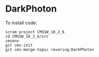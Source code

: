 # DarkPhoton

To install code:

```
scram project CMSSW_10_2_6
cd CMSSW_10_2_6/src
cmsenv
git cms-init
git cms-merge-topic revering:DarkPhoton
```
